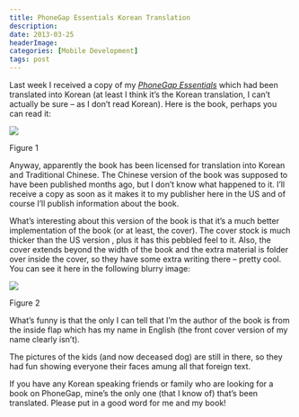 ```yaml
---
title: PhoneGap Essentials Korean Translation
description: 
date: 2013-03-25
headerImage: 
categories: [Mobile Development]
tags: post
---
```


Last week I received a copy of my [_PhoneGap Essentials_](https://phonegapessentials.com) which had been translated into Korean (at least I think it’s the Korean translation, I can’t actually be sure – as I don’t read Korean). Here is the book, perhaps you can read it:

![](/images/stories/2013/phonegap-essentials-korean-cover-480.png)

Figure 1

Anyway, apparently the book has been licensed for translation into Korean and Traditional Chinese. The Chinese version of the book was supposed to have been published months ago, but I don’t know what happened to it. I’ll receive a copy as soon as it makes it to my publisher here in the US and of course I’ll publish information about the book.

What’s interesting about this version of the book is that it’s a much better implementation of the book (or at least, the cover). The cover stock is much thicker than the US version , plus it has this pebbled feel to it. Also, the cover extends beyond the width of the book and the extra material is folder over inside the cover, so they have some extra writing there – pretty cool. You can see it here in the following blurry image:

![](/images/stories/2013/phonegap-essentials-korean-cover-flap-480.png)

Figure 2

What’s funny is that the only I can tell that I’m the author of the book is from the inside flap which has my name in English (the front cover version of my name clearly isn’t).

The pictures of the kids (and now deceased dog) are still in there, so they had fun showing everyone their faces amung all that foreign text.

If you have any Korean speaking friends or family who are looking for a book on PhoneGap, mine’s the only one (that I know of) that’s been translated. Please put in a good word for me and my book!